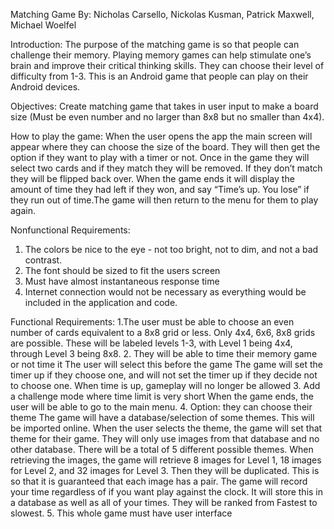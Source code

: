 Matching Game
By: Nicholas Carsello, Nickolas Kusman, Patrick Maxwell, Michael Woelfel

Introduction:
  The purpose of the matching game is so that people can challenge their memory. Playing memory games can help stimulate one’s brain and 
  improve their critical thinking skills. They can choose their level of difficulty from 1-3. This is an Android game that people can play
  on their Android devices.

Objectives:
  Create matching game that takes in user input to make a board size (Must be even number and no larger than 8x8 but no smaller than 4x4).

How to play the game:
  When the user opens the app the main screen will appear where they can choose the size of the board. They will then get the option if 
  they want to play with a timer or not. Once in the game they will select two cards and if they match they will be removed. If they
  don’t match they will be flipped back over. When the game ends it will display the amount of time they had left if they won, and say “Time’s up. You lose” if they run out of time.The game will then return to the menu for them to play again.

Nonfunctional Requirements: 
  1. The colors be nice to the eye - not too bright, not to dim, and not a bad contrast.
  2. The font should be sized to fit the users screen
  3. Must have almost instantaneous response time
  4. Internet connection would not be necessary as everything would be included in the application and code.

Functional Requirements: 
  1.The user must be able to choose an even number of cards equivalent to a 8x8 grid or less.
      Only 4x4, 6x6, 8x8 grids are possible.
      These will be labeled levels 1-3, with Level 1 being 4x4, through Level 3 being 8x8.
  2. They will be able to time their memory game or not time it
      The user will select this before the game
      The game will set the timer up if they choose one, and will not set the timer up if they decide not to choose one.
      When time is up, gameplay will no longer be allowed
  3. Add a challenge mode where time limit is very short
      When the game ends, the user will be able to go to the main menu.
  4. Option: they can choose their theme
      The game will have a database/selection of some themes. This will be imported online.
      When the user selects the theme, the game will set that theme for their game. They will only use images from that database and no other database.
      There will be a total of 5 different possible themes.
      When retrieving the images, the game will retrieve 8 images for Level 1, 18 images for Level 2, and 32 images for Level 3. Then they will be duplicated.
      This is so that it is guaranteed that each image has a pair.
      The game will record your time regardless of if you want play against the clock. It will store this in a database as well as all of your times. They will be ranked from Fastest to slowest.
  5. This whole game must have user interface
